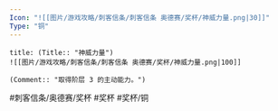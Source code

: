 ```yaml
---
Icon: "![[图片/游戏攻略/刺客信条/刺客信条 奥德赛/奖杯/神威力量.png|30]]"
Type: "铜"
---
```

```ad-common-bronze-trophy
title: (Title:: "神威力量")
![[图片/游戏攻略/刺客信条/刺客信条 奥德赛/奖杯/神威力量.png|100]]

(Comment:: "取得阶层 3 的主动能力。")
```

#刺客信条/奥德赛/奖杯 #奖杯 #奖杯/铜
